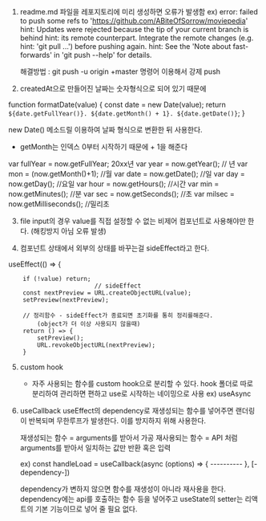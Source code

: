 1. readme.md 파일을 레포지토리에 미리 생성하면 오류가 발생함
    ex) 
    error: failed to push some refs to 'https://github.com/ABiteOfSorrow/moviepedia'
    hint: Updates were rejected because the tip of your current branch is behind
    hint: its remote counterpart. Integrate the remote changes (e.g.
    hint: 'git pull ...') before pushing again.
    hint: See the 'Note about fast-forwards' in 'git push --help' for details.

    해결방법 : git push -u origin +master  명령어 이용해서 강제 push
​
2. createdAt으로 만들어진 날짜는 숫자형식으로 되어 있기 때문에

function formatDate(value) {
  const date = new Date(value);
  return `${date.getFullYear()}. ${date.getMonth() + 1}. ${date.getDate()}`;
}

new Date() 메소드릴 이용하여 날짜 형식으로 변환한 뒤 사용한다.
 - getMonth는 인덱스 0부터 시작하기 때문에 + 1을 해준다

var fullYear = now.getFullYear; 20xx년
 var year = now.getYear(); // 년
 var mon = (now.getMonth()+1); //월
 var date = now.getDate(); //일
 var day = now.getDay(); //요일
 var hour = now.getHours(); //시간
 var min = now.getMinutes(); //분
 var sec = now.getSeconds(); //초
 var milsec = now.getMilliseconds(); //밀리초

3. file input의 경우 value를 직접 설정할 수 없는 비제어 컴포넌트로 사용해야만 한다. 
    (해킹방지 아님 오류 발생)

4. 컴포넌트 상태에서 외부의 상태를 바꾸는걸 sideEffect라고 한다.

 useEffect(() => {
        
        if (!value) return;
                            // sideEffect
        const nextPreview = URL.createObjectURL(value);
        setPreview(nextPreview);

        // 정리함수 - sideEffect가 종료되면 초기화를 통히 정리를해준다. 
            (object가 더 이상 사용되지 않을때)
        return () => {
            setPreview();
            URL.revokeObjectURL(nextPreview);
        }

5. custom hook 
    - 자주 사용되는 함수를 custom hook으로 분리할 수 있다.
        hook 폴더로 따로 분리하여 관리하면 편하고 use로 시작하는 네이밍으로 사용 ex) useAsync

6. useCallback
    useEffect의 dependency로 재생성되는 함수를 넣어주면 랜더링이 반복되며 무한루프가 발생한다.
    이를 방지하지 위해 사용한다.

    재생성되는 함수 = arguments를 받아서 가공
    재사용되는 함수 = API 처럼 arguments를 받아서 일치하는 값만 반환 혹은 입력

    ex) 
    const handleLoad = useCallback(async (options) => {
        ----------
    }, [-dependency-])

    dependency가 변하지 않으면 함수를 재생성이 아니라 재사용을 한다.
    dependency에는 api를 호출하는 함수 등을 넣어주고 
    useState의 setter는 리액트의 기본 기능이므로 넣어 줄 필요 없다.

    